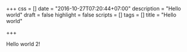 +++
css = []
date = "2016-10-27T07:20:44+07:00"
description = "Hello world"
draft = false
highlight = false
scripts = []
tags = []
title = "Hello world"

+++

Hello world 2!
